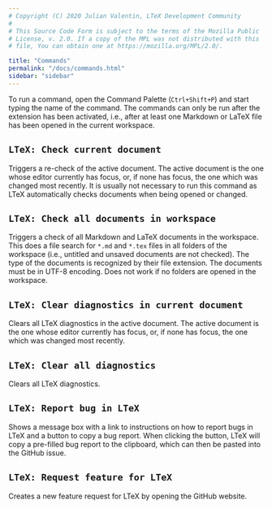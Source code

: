 ```yaml
---
# Copyright (C) 2020 Julian Valentin, LTeX Development Community
#
# This Source Code Form is subject to the terms of the Mozilla Public
# License, v. 2.0. If a copy of the MPL was not distributed with this
# file, You can obtain one at https://mozilla.org/MPL/2.0/.

title: "Commands"
permalink: "/docs/commands.html"
sidebar: "sidebar"
---
```


To run a command, open the Command Palette (`Ctrl+Shift+P`) and start typing the name of the command. The commands can only be run after the extension has been activated, i.e., after at least one Markdown or LaTeX file has been opened in the current workspace.

## `LTeX: Check current document`

Triggers a re-check of the active document. The active document is the one whose editor currently has focus, or, if none has focus, the one which was changed most recently. It is usually not necessary to run this command as LTeX automatically checks documents when being opened or changed.

## `LTeX: Check all documents in workspace`

Triggers a check of all Markdown and LaTeX documents in the workspace. This does a file search for `*.md` and `*.tex` files in all folders of the workspace (i.e., untitled and unsaved documents are not checked). The type of the documents is recognized by their file extension. The documents must be in UTF-8 encoding. Does not work if no folders are opened in the workspace.

## `LTeX: Clear diagnostics in current document`

Clears all LTeX diagnostics in the active document. The active document is the one whose editor currently has focus, or, if none has focus, the one which was changed most recently.

## `LTeX: Clear all diagnostics`

Clears all LTeX diagnostics.

## `LTeX: Report bug in LTeX`

Shows a message box with a link to instructions on how to report bugs in LTeX and a button to copy a bug report. When clicking the button, LTeX will copy a pre-filled bug report to the clipboard, which can then be pasted into the GitHub issue.

## `LTeX: Request feature for LTeX`

Creates a new feature request for LTeX by opening the GitHub website.

